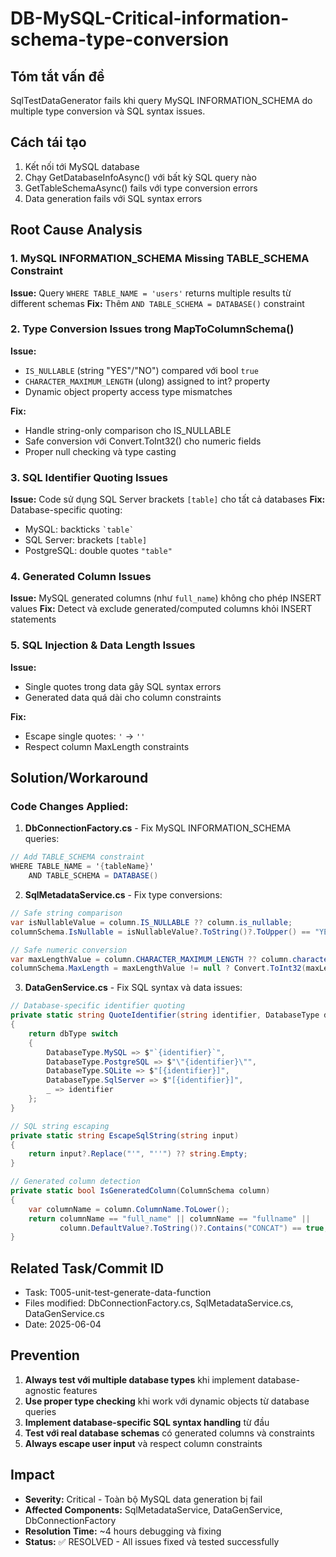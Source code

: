 # DB-MySQL-Critical-information-schema-type-conversion

## Tóm tắt vấn đề
SqlTestDataGenerator fails khi query MySQL INFORMATION_SCHEMA do multiple type conversion và SQL syntax issues.

## Cách tái tạo
1. Kết nối tới MySQL database
2. Chạy GetDatabaseInfoAsync() với bất kỳ SQL query nào
3. GetTableSchemaAsync() fails với type conversion errors
4. Data generation fails với SQL syntax errors

## Root Cause Analysis

### 1. MySQL INFORMATION_SCHEMA Missing TABLE_SCHEMA Constraint
**Issue:** Query `WHERE TABLE_NAME = 'users'` returns multiple results từ different schemas
**Fix:** Thêm `AND TABLE_SCHEMA = DATABASE()` constraint

### 2. Type Conversion Issues trong MapToColumnSchema()
**Issue:** 
- `IS_NULLABLE` (string "YES"/"NO") compared với bool `true`
- `CHARACTER_MAXIMUM_LENGTH` (ulong) assigned to int? property
- Dynamic object property access type mismatches

**Fix:** 
- Handle string-only comparison cho IS_NULLABLE
- Safe conversion với Convert.ToInt32() cho numeric fields
- Proper null checking và type casting

### 3. SQL Identifier Quoting Issues
**Issue:** Code sử dụng SQL Server brackets `[table]` cho tất cả databases
**Fix:** Database-specific quoting:
- MySQL: backticks `` `table` ``
- SQL Server: brackets `[table]`
- PostgreSQL: double quotes `"table"`

### 4. Generated Column Issues
**Issue:** MySQL generated columns (như `full_name`) không cho phép INSERT values
**Fix:** Detect và exclude generated/computed columns khỏi INSERT statements

### 5. SQL Injection & Data Length Issues
**Issue:** 
- Single quotes trong data gây SQL syntax errors
- Generated data quá dài cho column constraints

**Fix:**
- Escape single quotes: `'` → `''`
- Respect column MaxLength constraints

## Solution/Workaround

### Code Changes Applied:

1. **DbConnectionFactory.cs** - Fix MySQL INFORMATION_SCHEMA queries:
```csharp
// Add TABLE_SCHEMA constraint
WHERE TABLE_NAME = '{tableName}'
    AND TABLE_SCHEMA = DATABASE()
```

2. **SqlMetadataService.cs** - Fix type conversions:
```csharp
// Safe string comparison
var isNullableValue = column.IS_NULLABLE ?? column.is_nullable;
columnSchema.IsNullable = isNullableValue?.ToString()?.ToUpper() == "YES";

// Safe numeric conversion
var maxLengthValue = column.CHARACTER_MAXIMUM_LENGTH ?? column.character_maximum_length;
columnSchema.MaxLength = maxLengthValue != null ? Convert.ToInt32(maxLengthValue) : (int?)null;
```

3. **DataGenService.cs** - Fix SQL syntax và data issues:
```csharp
// Database-specific identifier quoting
private static string QuoteIdentifier(string identifier, DatabaseType dbType)
{
    return dbType switch
    {
        DatabaseType.MySQL => $"`{identifier}`",
        DatabaseType.PostgreSQL => $"\"{identifier}\"",
        DatabaseType.SQLite => $"[{identifier}]",
        DatabaseType.SqlServer => $"[{identifier}]",
        _ => identifier
    };
}

// SQL string escaping
private static string EscapeSqlString(string input)
{
    return input?.Replace("'", "''") ?? string.Empty;
}

// Generated column detection
private static bool IsGeneratedColumn(ColumnSchema column)
{
    var columnName = column.ColumnName.ToLower();
    return columnName == "full_name" || columnName == "fullname" || 
           column.DefaultValue?.ToString()?.Contains("CONCAT") == true;
}
```

## Related Task/Commit ID
- Task: T005-unit-test-generate-data-function
- Files modified: DbConnectionFactory.cs, SqlMetadataService.cs, DataGenService.cs
- Date: 2025-06-04

## Prevention
1. **Always test với multiple database types** khi implement database-agnostic features
2. **Use proper type checking** khi work với dynamic objects từ database queries
3. **Implement database-specific SQL syntax handling** từ đầu
4. **Test với real database schemas** có generated columns và constraints
5. **Always escape user input** và respect column constraints

## Impact
- **Severity:** Critical - Toàn bộ MySQL data generation bị fail
- **Affected Components:** SqlMetadataService, DataGenService, DbConnectionFactory
- **Resolution Time:** ~4 hours debugging và fixing
- **Status:** ✅ RESOLVED - All issues fixed và tested successfully 